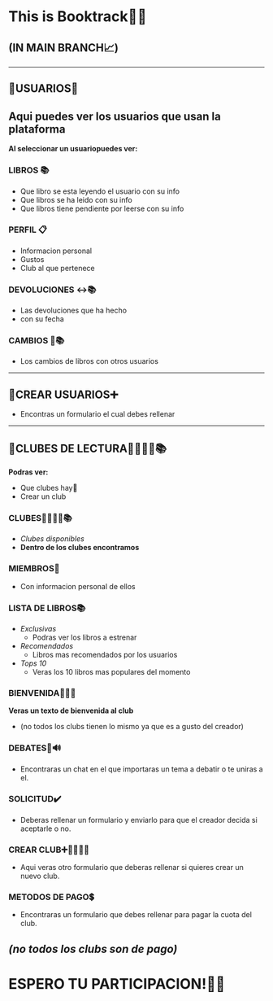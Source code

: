 # This is Booktrack💯😎
## (IN MAIN BRANCH📈)
---
## 📁USUARIOS👤
**Aqui puedes ver los usuarios que usan la plataforma**
---
**Al seleccionar un usuariopuedes ver:**
### LIBROS 📚
- Que libro se esta leyendo el usuario con su info
- Que libros se ha leido con su info
- Que libros tiene pendiente por leerse con su info
### PERFIL 📋
- Informacion personal
- Gustos
- Club al que pertenece
### DEVOLUCIONES ↔️📚
- Las devoluciones que ha hecho
- con su fecha
### CAMBIOS 🔄📚
- Los cambios de libros con otros usuarios


--- 
## 📁CREAR USUARIOS➕

- Encontras un formulario el cual debes rellenar


---
## 📁CLUBES DE LECTURA👨‍👨‍👧‍👧📚
**Podras ver:**
- Que clubes hay🤔
- Crear un club

### CLUBES👨‍👨‍👧‍👧📚
- *Clubes disponibles*
- **Dentro de los clubes encontramos**
### MIEMBROS👤
  - Con informacion personal de ellos
### LISTA DE LIBROS📚
- *Exclusivas*
     - Podras ver los libros a estrenar
- *Recomendados*
     - Libros mas recomendados por los usuarios
- *Tops 10*
     - Veras los 10 libros mas populares del momento
### BIENVENIDA👋🏻🎊
**Veras un texto de bienvenida al club**
  - (no todos los clubs tienen lo mismo ya que es a gusto del creador)
### DEBATES👤🔊
  - Encontraras un chat en el que importaras un tema a debatir o te uniras a el.
### SOLICITUD✔️
- Deberas rellenar un formulario y enviarlo para que el creador decida si aceptarle o no.
### CREAR CLUB➕👨‍👨‍👧‍👧
- Aqui veras otro formulario que deberas rellenar si quieres crear un nuevo club.
### METODOS DE PAGO💲
- Encontraras un formulario que debes rellenar para pagar la cuota del club.
  
*(no todos los clubs son de pago)*
---
# ESPERO TU PARTICIPACION!🎉🤗

